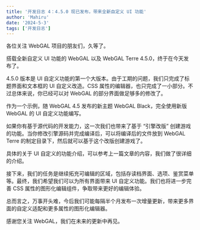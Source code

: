 ```yaml
---
title: '开发日志 4：4.5.0 现已发布，带来全新自定义 UI 功能'
author: 'Mahiru'
date: '2024-5-3'
tags: ['开发日志']
---
```



各位关注 WebGAL 项目的朋友们，久等了。

搭载全新自定义 UI 功能的 WebGAL 以及 WebGAL Terre 4.5.0，终于在今天发布了。

4.5.0 版本是 UI 自定义功能的第一个大版本。由于工期的问题，我们只完成了标题界面和文本框的 UI 自定义改造。CSS 属性的编辑器，也只完成了一小部分。不过总体来说，你已经可以对 WebGAL 的部分界面做足够多的修改了。

作为一个示例，随 WebGAL 4.5 发布的新主题 WebGAL Black，完全使用新版 WebGAL 的 UI 自定义功能编写。

如果你有基于源代码的开发能力，这一次我们也带来了基于 “引擎改版” 创建游戏的功能。当你修改引擎源码并完成编译后，可以将编译后的文件放到 WebGAL Terre 的制定目录下，然后就可以基于这个改版创建游戏了。

具体的关于 UI 自定义的功能介绍，可以参考上一篇文章的内容，我们做了很详细的介绍。

接下来，我们的任务是继续拓充可编辑的区域，包括存读档界面、选项、鉴赏菜单等。最终，我们希望我们可以为所有界面带来 UI 自定义功能。我们也将进一步完善 CSS 属性的图形化编辑组件，争取带来更好的编辑体验。

总而言之，万事开头难，今后我们可能每隔半个月发布一次增量更新，带来更多界面的自定义适配和更多属性的图形化编辑器。

感谢您关注 WebGAL，我们在未来的更新中再见。
